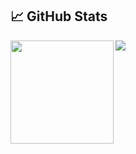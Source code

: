 ## 📈 GitHub Stats
<div>
  <img height="165" align="left" src="https://github-readme-stats.vercel.app/api?username=mattlim96&show_icons=true&theme=vue" />
  <img src="https://github-readme-stats.vercel.app/api/top-langs/?username=mattlim96&layout=compact&show_icons=true&theme=vue" />
</div>
